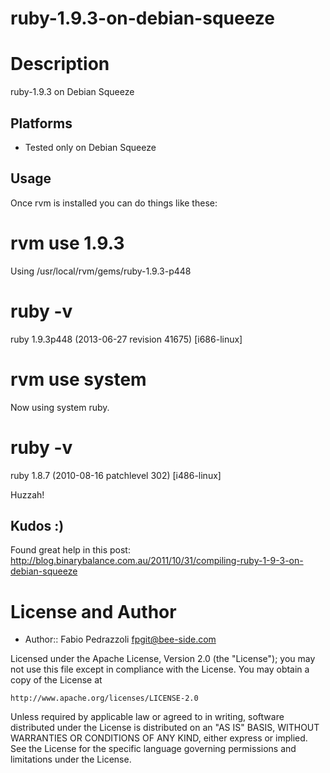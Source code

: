 ruby-1.9.3-on-debian-squeeze
============================

Description
===========

ruby-1.9.3 on Debian Squeeze 

## Platforms

* Tested only on Debian Squeeze

## Usage

Once rvm is installed you can do things like these:

# rvm use 1.9.3
Using /usr/local/rvm/gems/ruby-1.9.3-p448
# ruby -v
ruby 1.9.3p448 (2013-06-27 revision 41675) [i686-linux]
# rvm use system
Now using system ruby.
# ruby -v
ruby 1.8.7 (2010-08-16 patchlevel 302) [i486-linux]


Huzzah!

## Kudos :)

Found great help in this post: 
http://blog.binarybalance.com.au/2011/10/31/compiling-ruby-1-9-3-on-debian-squeeze



License and Author
==================

- Author:: Fabio Pedrazzoli <fpgit@bee-side.com>

Licensed under the Apache License, Version 2.0 (the "License");
you may not use this file except in compliance with the License.
You may obtain a copy of the License at

    http://www.apache.org/licenses/LICENSE-2.0

Unless required by applicable law or agreed to in writing, software
distributed under the License is distributed on an "AS IS" BASIS,
WITHOUT WARRANTIES OR CONDITIONS OF ANY KIND, either express or implied.
See the License for the specific language governing permissions and
limitations under the License.

